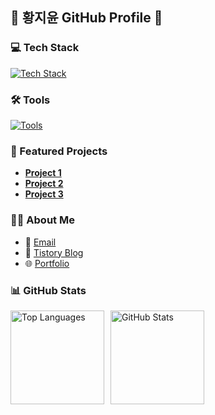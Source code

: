 

## 🌟 황지윤 GitHub Profile 🌟



### 💻 Tech Stack

<a href="https://skillicons.dev">
  <img src="https://skillicons.dev/icons?i=java,spring,mysql,hibernate" alt="Tech Stack">
</a>

### 🛠 Tools

<a href="https://skillicons.dev">
  <img src="https://skillicons.dev/icons?i=docker,aws,idea,gradle,vscode,git,notion" alt="Tools">
</a>

### 📂 Featured Projects

- [**Project 1**](https://github.com/golden-dobakhe/Hakple.git) 
- [**Project 2**](https://github.com/jiyuuuuun/project3)
- [**Project 3**](https://github.com/jiyuuuuun/project3)  

### 🧑‍💻 About Me

- 📧 [Email](mailto:hwangjy001@naver.com)  
- 📝 [Tistory Blog](https://jjiyuuuuun.tistory.com)  
- 🌐 [Portfolio](https://www.junocts.site)

### 📊 GitHub Stats

<div style="display: flex; align-items: center; gap: 10px;">
  <!-- Top Languages -->
  <img src="https://github-readme-stats.vercel.app/api/top-langs/?username=jiyuuuuun&layout=compact&bg_color=ffffff&title_color=333333&text_color=666666&icon_color=999999" alt="Top Languages" height="150">
  
  <!-- Contribution Stats -->
  <img src="https://github-readme-stats.vercel.app/api?username=jiyuuuuun&hide=contribs,prs&show_icons=true&theme=graywhite" alt="GitHub Stats" height="150">
</div>

